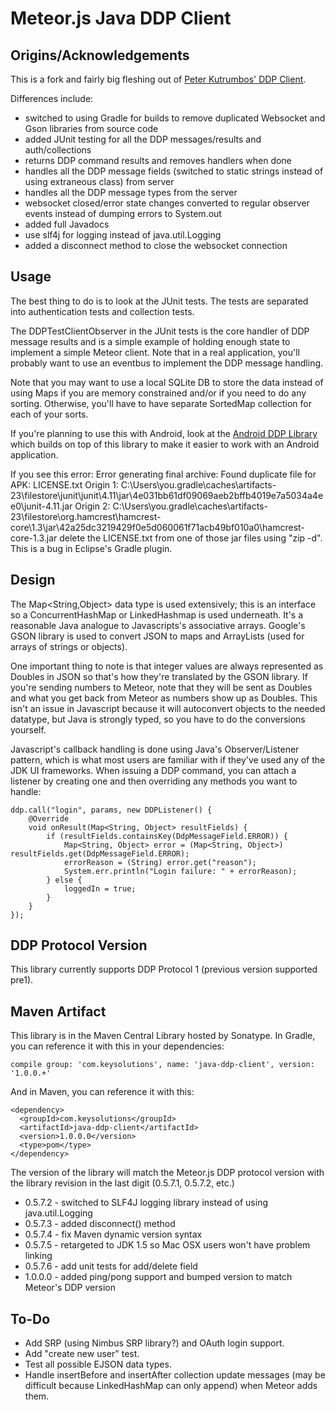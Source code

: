 Meteor.js Java DDP Client
=========================

Origins/Acknowledgements
------------------------
This is a fork and fairly big fleshing out of [Peter Kutrumbos' 
DDP Client](https://github.com/kutrumbo/java-ddp-client).

Differences include:

* switched to using Gradle for builds to remove duplicated Websocket 
  and Gson libraries from source code
* added JUnit testing for all the DDP messages/results and auth/collections
* returns DDP command results and removes handlers when done
* handles all the DDP message fields (switched to static strings instead of
  using extraneous class) from server
* handles all the DDP message types from the server
* websocket closed/error state changes converted to regular observer events instead
  of dumping errors to System.out
* added full Javadocs
* use slf4j for logging instead of java.util.Logging
* added a disconnect method to close the websocket connection

Usage
-----
The best thing to do is to look at the JUnit tests.  The tests are separated 
into authentication tests and collection tests.  

The DDPTestClientObserver in the JUnit tests is the core handler of DDP message 
results and is a simple example of holding enough state to implement a simple 
Meteor client.  Note that in a real application, you'll probably want to use an 
eventbus to implement the DDP message handling.

Note that you may want to use a local SQLite DB to store the data instead of using 
Maps if you are memory constrained and/or if you need to do any sorting.  Otherwise,
you'll have to have separate SortedMap collection for each of your sorts.

If you're planning to use this with Android, look at the 
[Android DDP Library](https://github.com/kenyee/android-ddp-client)
which builds on top of this library
to make it easier to work with an Android application.

If you see this error:
    Error generating final archive: Found duplicate file for APK: LICENSE.txt
    Origin 1: C:\Users\you\.gradle\caches\artifacts-23\filestore\junit\junit\4.11\jar\4e031bb61df09069aeb2bffb4019e7a5034a4ee0\junit-4.11.jar
    Origin 2: C:\Users\you\.gradle\caches\artifacts-23\filestore\org.hamcrest\hamcrest-core\1.3\jar\42a25dc3219429f0e5d060061f71acb49bf010a0\hamcrest-core-1.3.jar
delete the LICENSE.txt from one of those jar files using "zip -d".  This is a bug in
Eclipse's Gradle plugin.

Design
------
The Map&lt;String,Object> data type is used extensively; this is an interface 
so a ConcurrentHashMap or LinkedHashmap is used underneath.  It's a reasonable Java 
analogue to Javascripts's associative arrays.  Google's GSON library is used to convert 
JSON to maps and ArrayLists (used for arrays of strings or objects).  

One important thing to note is that integer values are always represented as 
Doubles in JSON so that's how they're translated by the GSON library.  If you're 
sending numbers to Meteor, note that they will be sent as Doubles and what 
you get back from Meteor as numbers show up as Doubles.  This isn't an issue in
Javascript because it will autoconvert objects to the needed datatype, but Java
is strongly typed, so you have to do the conversions yourself.

Javascript's callback handling is done using Java's Observer/Listener pattern,
which is what most users are familiar with if they've used any of the JDK UI
frameworks.  When issuing a DDP command, you can attach a listener by creating one
and then overriding any methods you want to handle:

	ddp.call("login", params, new DDPListener() {
		@Override
		void onResult(Map<String, Object> resultFields) {
			if (resultFields.containsKey(DdpMessageField.ERROR)) {
				Map<String, Object> error = (Map<String, Object>) resultFields.get(DdpMessageField.ERROR);
				errorReason = (String) error.get("reason");
				System.err.println("Login failure: " + errorReason);
			} else {
				loggedIn = true;
			}
		}
	});


DDP Protocol Version
--------------------
This library currently supports DDP Protocol 1 (previous version supported pre1).

Maven Artifact
--------------
This library is in the Maven Central Library hosted by Sonatype.
In Gradle, you can reference it with this in your dependencies:

    compile group: 'com.keysolutions', name: 'java-ddp-client', version: '1.0.0.+'

And in Maven, you can reference it with this:

    <dependency>
      <groupId>com.keysolutions</groupId>
      <artifactId>java-ddp-client</artifactId>
      <version>1.0.0.0</version>
      <type>pom</type>
    </dependency>

The version of the library will match the Meteor.js DDP protocol version with the 
library revision in the last digit (0.5.7.1, 0.5.7.2, etc.)

* 0.5.7.2 - switched to SLF4J logging library instead of using java.util.Logging
* 0.5.7.3 - added disconnect() method
* 0.5.7.4 - fix Maven dynamic version syntax
* 0.5.7.5 - retargeted to JDK 1.5 so Mac OSX users won't have problem linking
* 0.5.7.6 - add unit tests for add/delete field
* 1.0.0.0 - added ping/pong support and bumped version to match Meteor's DDP version

To-Do
-----
* Add SRP (using Nimbus SRP library?) and OAuth login support.
* Add "create new user" test.
* Test all possible EJSON data types.
* Handle insertBefore and insertAfter collection update messages (may be 
difficult because LinkedHashMap can only append) when Meteor adds them.
